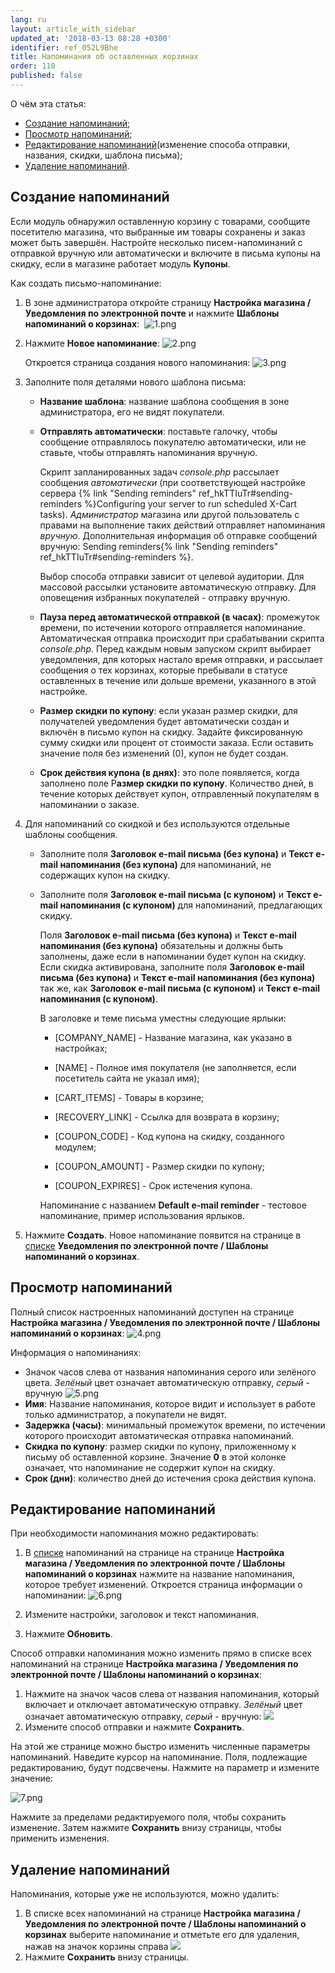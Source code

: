 ```yaml
---
lang: ru
layout: article_with_sidebar
updated_at: '2018-03-13 08:28 +0300'
identifier: ref_052L9Bhe
title: Напоминания об оставленных корзинах
order: 110
published: false
---
```

О чём эта статья:

*   [Создание напоминаний](#Создание-напоминаний);
*   [Просмотр напоминаний](#Просмотр-напоминаний);
*   [Редактирование напоминаний](#Редактирование-напоминаний)(изменение способа отправки, названия, скидки, шаблона письма);
*   [Удаление напоминаний](#Удаление-напоминаний).

## Создание напоминаний

Если модуль обнаружил оставленную корзину с товарами, сообщите посетителю магазина, что выбранные им товары сохранены и заказ может быть завершён. Настройте несколько писем-напоминаний с отправкой вручную или автоматически и включите в письма купоны на скидку, если в магазине работает модуль **Купоны**. 

Как создать письмо-напоминание:

1.  В зоне администратора откройте страницу **Настройка магазина / Уведомления по электронной почте** и нажмите **Шаблоны напоминаний о корзинах**: 
    ![1.png]({{site.baseurl}}/attachments/ref_052L9Bhe/1.png)

2.  Нажмите **Новое напоминание**:
    ![2.png]({{site.baseurl}}/attachments/ref_052L9Bhe/2.png)

    Откроется страница создания нового напоминания:
    ![3.png]({{site.baseurl}}/attachments/ref_052L9Bhe/3.png)

3.  Заполните поля деталями нового шаблона письма:

    *   **Название шаблона**: название шаблона сообщения в зоне администратора, его не видят покупатели. 
        
    *   **Отправлять автоматически**: поставьте галочку, чтобы сообщение отправлялось покупателю автоматически, или не ставьте, чтобы отправлять напоминания вручную. 

        Скрипт запланированных задач _console.php_ рассылает сообщения _автоматически_ (при соответствующей настройке сервера {% link "Sending reminders" ref_hkTTIuTr#sending-reminders %}Сonfiguring your server to run scheduled X-Cart tasks). _Администратор_ магазина или другой пользователь с правами на выполнение таких действий отправляет напоминания _вручную_. Дополнительная информация об отправке сообщений вручную: Sending reminders{% link "Sending reminders" ref_hkTTIuTr#sending-reminders %}.

        Выбор способа отправки зависит от целевой аудитории. Для массовой рассылки установите автоматическую отправку. Для оповещения избранных покупателей - отправку вручную. 

    *   **Пауза перед автоматической отправкой (в часах)**: промежуток времени, по истечении которого отправляется напоминание. Автоматическая отправка происходит при срабатывании скрипта _console.php_. Перед каждым новым запуском скрипт выбирает уведомления, для которых настало время отправки, и рассылает сообщения о тех корзинах, которые пребывали в статусе оставленных в течение или дольше времени, указанного в этой настройке.

    *   **Размер скидки по купону**: если указан размер скидки, для получателей уведомления будет автоматически создан и включён в письмо купон на скидку. Задайте фиксированную сумму скидки или процент от стоимости заказа. Если оставить значение поля без изменений (0), купон не будет создан.
    
    *   **Срок действия купона (в днях)**: это поле появляется, когда заполнено поле Р**азмер скидки по купону**. Количество дней, в течение которых действует купон, отправленный покупателям в напоминании о заказе.

4.  Для напоминаний со скидкой и без используются отдельные шаблоны сообщения.
    *   Заполните поля **Заголовок e-mail письма (без купона)** и **Текст e-mail напоминания (без купона)** для напоминаний, не содержащих купон на скидку.

    *   Заполните поля **Заголовок e-mail письма (с купоном)** и **Текст e-mail напоминания (с купоном)** для напоминаний, предлагающих скидку.

        Поля **Заголовок e-mail письма (без купона)** и **Текст e-mail напоминания (без купона)** обязательны и должны быть заполнены, даже если в напоминании будет купон на скидку. Если скидка активирована, заполните поля **Заголовок e-mail письма (без купона)** и **Текст e-mail напоминания (без купона)** так же, как **Заголовок e-mail письма (с купоном)** и **Текст e-mail напоминания (с купоном)**.

        В заголовке и теме письма уместны следующие ярлыки:

        *   [COMPANY_NAME] - Название магазина, как указано в настройках;

        *   [NAME] - Полное имя покупателя (не заполняется, если посетитель сайта не указал имя);

        *   [CART_ITEMS] - Товары в корзине;

        *   [RECOVERY_LINK] - Ссылка для возврата в корзину;

        *   [COUPON_CODE] - Код купона на скидку, созданного модулем;

        *   [COUPON_AMOUNT] - Размер скидки по купону;

        *   [COUPON_EXPIRES] - Срок истечения купона.

        Напоминание с названием **Default e-mail reminder**  - тестовое напоминание, пример использования ярлыков.

5.  Нажмите **Создать**. Новое напоминание появится на странице в [списке](#просмотр-напоминаний) **Уведомления по электронной почте / Шаблоны напоминаний о корзинах**.

## Просмотр напоминаний

Полный список настроенных напоминаний доступен на странице **Настройка магазина / Уведомления по электронной почте / Шаблоны напоминаний о корзинах**:
    ![4.png]({{site.baseurl}}/attachments/ref_052L9Bhe/4.png)

Информация о напоминаниях:

*   Значок часов слева от названия напоминания серого или зелёного цвета. _Зелёный_ цвет означает автоматическую отправку, _серый_ - вручную 
![5.png]({{site.baseurl}}/attachments/ref_052L9Bhe/5.png)
*   **Имя**: Название напоминания, которое видит и использует в работе только администратор, а покупатели не видят.
*   **Задержка (часы)**: минимальный промежуток времени, по истечении которого происходит автоматическая отправка напоминаний.
*   **Скидка по купону**: размер скидки по купону, приложенному к письму об оставленной корзине. Значение **0** в этой колонке означает, что напоминание не содержит купон на скидку.
*   **Срок (дни)**: количество дней до истечения срока действия купона.

## Редактирование напоминаний

При необходимости напоминания можно редактировать:

1.  В [списке](#просмотри-напоминаний) напоминаний на странице на странице **Настройка магазина / Уведомления по электронной почте / Шаблоны напоминаний о корзинах** нажмите на название напоминания, которое требует изменений. Откроется страница информации о напоминании:
    ![6.png]({{site.baseurl}}/attachments/ref_052L9Bhe/6.png)

2.  Измените настройки, заголовок и текст напоминания.
3.  Нажмите **Обновить**.

Способ отправки напоминания можно изменить прямо в списке всех напоминаний на странице **Настройка магазина / Уведомления по электронной почте / Шаблоны напоминаний о корзинах**:

1.  Нажмите на значок часов слева от названия напоминания, который включает и отключает автоматическую отправку. _Зелёный_ цвет означает автоматическую отправку, _серый_ - вручную:
    ![]({{site.baseurl}}/attachments/7503950/8718929.png) 
2.  Измените способ отправки и нажмите **Сохранить**.

На этой же странице можно быстро изменить численные параметры напоминаний. Наведите курсор на напоминание. Поля, подлежащие редактированию, будут подсвечены. Нажмите на параметр и измените значение:

![7.png]({{site.baseurl}}/attachments/ref_052L9Bhe/7.png)

Нажмите за пределами редактируемого поля, чтобы сохранить изменение. Затем нажмите **Сохранить** внизу страницы, чтобы применить изменения.

## Удаление напоминаний

Напоминания, которые уже не используются, можно удалить:

1.  В списке всех напоминаний на странице **Настройка магазина / Уведомления по электронной почте / Шаблоны напоминаний о корзинах** выберите напоминание и отметьте его для удаления, нажав на значок корзины справа ![]({{site.baseurl}}/attachments/7503950/7602228.png) 
2.  Нажмите **Сохранить** внизу страницы.
